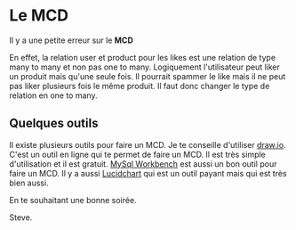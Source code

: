 # Le MCD

Il y a une petite erreur sur le **MCD**

En effet, la relation user et product pour les likes est une relation de type many to many et non pas one to many.
Logiquement l'utilisateur peut liker un produit mais qu'une seule fois. Il pourrait spammer le like mais il ne peut pas liker plusieurs fois le même produit. Il faut donc changer le type de relation en one to many.

## Quelques outils

Il existe plusieurs outils pour faire un MCD. Je te conseille d'utiliser [draw.io](https://www.draw.io/). C'est un outil en ligne qui te permet de faire un MCD. Il est très simple d'utilisation et il est gratuit.
[MySql Workbench](https://www.mysql.com/products/workbench/) est aussi un bon outil pour faire un MCD.
Il y a aussi [Lucidchart](https://www.lucidchart.com/) qui est un outil payant mais qui est très bien aussi.

En te souhaitant une bonne soirée.

Steve.
